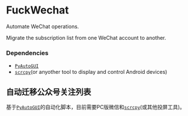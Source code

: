# FuckWechat
Automate WeChat operations.

Migrate the subscription list from one WeChat account to another.

### Dependencies
- [`PyAutoGUI`](https://pyautogui.readthedocs.io)
- [`scrcpy`](https://github.com/Genymobile/scrcpy)(or anyother tool to display and control Android devices)

## 自动迁移公众号关注列表
基于[`PyAutoGUI`](https://pyautogui.readthedocs.io)的自动化脚本，目前需要PC版微信和[`scrcpy`](https://github.com/Genymobile/scrcpy/blob/master/README.zh-Hans.md)(或其他投屏工具)。

